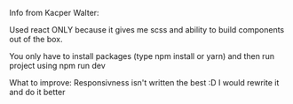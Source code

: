Info from Kacper Walter:

Used react ONLY because it gives me scss and ability to build components out of the box.

You only have to install packages (type npm install or yarn) and then run project using npm run dev

What to improve:
Responsivness isn't written the best :D I would rewrite it and do it better 